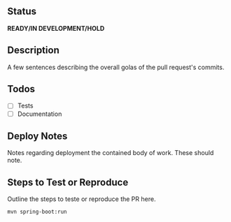 ## Status
**READY/IN DEVELOPMENT/HOLD**

## Description
A few sentences describing the overall golas of the pull request's commits.

## Todos
- [ ] Tests
- [ ] Documentation

## Deploy Notes
Notes regarding deployment the contained body of work. These should note.

## Steps to Test or Reproduce
Outline the steps to teste or reproduce the PR here.

```sh
mvn spring-boot:run
```